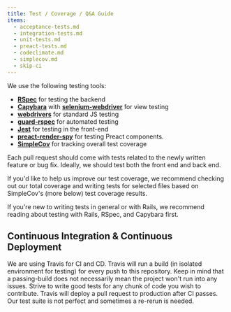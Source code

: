 ```yaml
---
title: Test / Coverage / Q&A Guide
items:
  - acceptance-tests.md
  - integration-tests.md
  - unit-tests.md
  - preact-tests.md
  - codeclimate.md
  - simplecov.md
  - skip-ci
---
```


We use the following testing tools:

- [**RSpec**](http://rspec.info/) for testing the backend
- [**Capybara**](https://github.com/teamcapybara/capybara) with [**selenium-webdriver**](https://github.com/SeleniumHQ/selenium/tree/master/javascript/node/selenium-webdriver) for view testing
- [**webdrivers**](https://github.com/titusfortner/webdrivers) for standard JS testing
- [**guard-rspec**](https://github.com/guard/guard-rspec) for automated testing
- [**Jest**](https://facebook.github.io/jest) for testing in the front-end
- [**preact-render-spy**](https://github.com/mzgoddard/preact-render-spy) for testing Preact components.
- [**SimpleCov**](https://github.com/colszowka/simplecov) for tracking overall test coverage

Each pull request should come with tests related to the newly written feature or bug fix. Ideally, we should test both the front end and back end.

If you'd like to help us improve our test coverage, we recommend checking out our total coverage and writing tests for selected files based on SimpleCov's (more below) test coverage results.

If you're new to writing tests in general or with Rails, we recommend reading about testing with Rails, RSpec, and Capybara first.

## Continuous Integration & Continuous Deployment

We are using Travis for CI and CD. Travis will run a build (in isolated environment for testing) for every push to this repository. Keep in mind that a passing-build does not necessarily mean the project won't run into any issues. Strive to write good tests for any chunk of code you wish to contribute. Travis will deploy a pull request to production after CI passes. Our test suite is not perfect and sometimes a re-rerun is needed.
